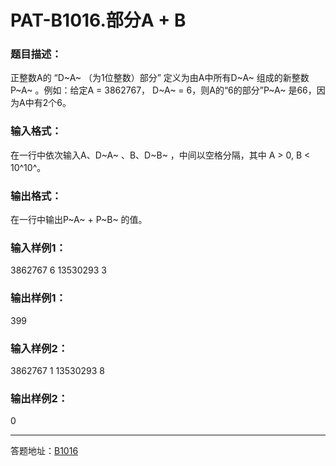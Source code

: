 # PAT-B1016.部分A + B

### 题目描述：

正整数A的 “D~A~ （为1位整数）部分” 定义为由A中所有D~A~ 组成的新整数P~A~ 。例如：给定A = 3862767， D~A~ = 6，则A的“6的部分”P~A~ 是66，因为A中有2个6。

### 输入格式：

在一行中依次输入A、D~A~ 、B、D~B~ ，中间以空格分隔，其中 A > 0, B < 10^10^。

### 输出格式：

在一行中输出P~A~ + P~B~ 的值。

### 输入样例1：

3862767 6 13530293 3

### 输出样例1：

399

### 输入样例2：

3862767 1 13530293 8

### 输出样例2：

0

---
答题地址：[B1016](https://github.com/Practice-Dream/KO--CSP/blob/main/src/introduction/simulation/B1016.java)<u></u>
